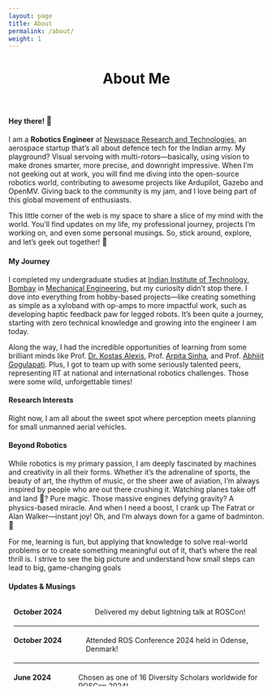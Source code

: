 ```yaml
---
layout: page
title: About
permalink: /about/
weight: 1
---
```


<!-- # **About Me** -->
<h1 style="text-align: center;"><b>About Me</b></h1>
<br>

<!-- <h4 style="text-align: center;">Hey there! <span style="font-size:1.5em;">👋</span></h4> -->
#### Hey there! <span style="font-size:1.2em;">👋</span><br>
I am a **Robotics Engineer** at <a href="https://www.linkedin.com/company/newspacert/">Newspace Research and Technologies</a>, an aerospace startup that’s all about defence tech for the Indian army. My playground? Visual servoing with multi-rotors—basically, using vision to make drones smarter, more precise, and downright impressive. When I’m not geeking out at work, you will find me diving into the open-source robotics world, contributing to awesome projects like Ardupilot, Gazebo and OpenMV. Giving back to the community is my jam, and I love being part of this global movement of enthusiasts.

This little corner of the web is my space to share a slice of my mind with the world. You’ll find updates on my life, my professional journey, projects I’m working on, and even some personal musings. So, stick around, explore, and let’s geek out together! <span style="font-size:1.1em;">🚀</span>
      
#### My Journey
<!-- <h4 style="text-align: center;">My Journey</h4> -->
I completed my undergraduate studies at <a href="https://www.iitb.ac.in/">Indian Institute of Technology, Bombay</a> in <a href="https://www.me.iitb.ac.in/">Mechanical Engineering</a>, but my curiosity didn’t stop there.
I dove into everything from hobby-based projects—like creating something as simple as a xyloband with op-amps to more impactful work, such as developing haptic feedback paw for legged robots. It’s been quite a journey, starting with zero technical knowledge and growing into the engineer I am today.

Along the way, I had the incredible opportunities of learning from some brilliant minds like Prof. <a href="https://www.autonomousrobotslab.com/">Dr. Kostas Alexis</a>, Prof. <a href="https://sites.google.com/iitb.ac.in/arpitasinha">Arpita Sinha</a>, and Prof. <a href="https://www.aero.iitb.ac.in/home/people/faculty/abhijit">Abhijit Gogulapati</a>. Plus, I got to team up with some seriously talented peers, representing IIT at national and international robotics challenges. Those were some wild, unforgettable times!

#### Research Interests
<!-- <h4 style="text-align: center;">Research Interests</h4> -->
Right now, I am all about the sweet spot where perception meets planning for small unmanned aerial vehicles.

#### Beyond Robotics
<!-- <h4 style="text-align: center;">Beyond Robotics</h4> -->
While robotics is my primary passion, I am deeply fascinated by machines and creativity in all their forms. Whether it’s the adrenaline of sports, the beauty of art, the rhythm of music, or the sheer awe of aviation, I’m always inspired by people who are out there crushing it. Watching planes take off and land <span style="font-size:1.1em;">🛫</span>? Pure magic. 
Those massive engines defying gravity? A physics-based miracle. And when I need a boost, I crank up The Fatrat or Alan Walker—instant joy! Oh, and I’m always down for a game of badminton. <span style="font-size:1.1em;">🏸</span>

For me, learning is fun, but applying that knowledge to solve real-world problems or to create something meaningful out of it, that’s where the real thrill is. I strive to see the big picture and understand how small steps can lead to big, game-changing goals

#### Updates & Musings
<!-- <h4 style="text-align: center;">Updates & Musings</h4> -->
<div style="height:150px; overflow-y:scroll; border:0px solid #ccc; padding:10px;">

<div style="display: flex; align-items: flex-start; padding: 5px 0;">
  <div style="width: 150px; font-weight: bold;">October 2024</div>
  <div style="margin-left: 10px;">Delivered my debut lightning talk at ROSCon!</div>
</div>
<hr style="border: 0; border-top: 0px solid #eee;"/>

<div style="display: flex; align-items: flex-start; padding: 5px 0;">
  <div style="width: 150px; font-weight: bold;">October 2024</div>
  <div style="margin-left: 10px;">Attended ROS Conference 2024 held in Odense, Denmark!</div>
</div>
<hr style="border: 0; border-top: 0px solid #eee;"/>

<div style="display: flex; align-items: flex-start; padding: 5px 0;">
  <div style="width: 150px; font-weight: bold;">June 2024</div>
  <div style="margin-left: 10px;">Chosen as one of 16 Diversity Scholars worldwide for ROSCon 2024!</div>
</div>
<hr style="border: 0; border-top: 0px solid #eee;"/>

<div style="display: flex; align-items: flex-start; padding: 5px 0;">
  <div style="width: 150px; font-weight: bold;">Nov 2023</div>
  <div style="margin-left: 10px;">Our <a href="https://www.newscientist.com/article/2401741-robots-with-squidgy-paws-could-navigate-uneven-terrain/"> TRACE Paw</a> has been featured in a NewScientist Article!</div>
</div>
<hr style="border: 0; border-top: 0px solid #eee;"/>

<div style="display: flex; align-items: flex-start; padding: 5px 0;">
  <div style="width: 150px; font-weight: bold;">Oct 2023</div>
  <div style="margin-left: 10px;">Our <a href="https://arxiv.org/abs/2311.03855">paper on TRACE Paw</a> has been accepted at ICAR 2023!</div>
</div>
<hr style="border: 0; border-top: 0px solid #eee;"/>

<div style="display: flex; align-items: flex-start; padding: 5px 0;">
  <div style="width: 150px; font-weight: bold;">August 2023</div>
  <div style="margin-left: 10px;">Starting to work as robotics engg at Newspace Research, Bengaluru</div>
</div>
<hr style="border: 0; border-top: 0px solid #eee;"/>

<div style="display: flex; align-items: flex-start; padding: 5px 0;">
  <div style="width: 150px; font-weight: bold;">April 2023</div>
  <div style="margin-left: 10px;">Working as student contributor for Open Robotics(GSoC)</div>
</div>
<hr style="border: 0; border-top: 0px solid #eee;"/>

<div style="display: flex; align-items: flex-start; padding: 5px 0;">
  <div style="width: 150px; font-weight: bold;">May 2022</div>
  <div style="margin-left: 10px;">I'll be working under Dr. Kostas Alexis for the summer on haptics!</div>
</div>
<hr style="border: 0; border-top: 0px solid #eee;"/>

<div style="display: flex; align-items: flex-start; padding: 5px 0;">
  <div style="width: 150px; font-weight: bold;">Apr 2021</div>
  <div style="margin-left: 10px;">Joined the team Self Driving Car student technical team</div>
</div>
<hr style="border: 0; border-top: 0px solid #eee;"/>

<div style="display: flex; align-items: flex-start; padding: 5px 0;">
  <div style="width: 150px; font-weight: bold;">Dec 2020</div>
  <div style="margin-left: 10px;">Won the International Micromouse Simulation Challenge!</div>
</div>
<hr style="border: 0; border-top: 0px solid #eee;"/>

<div style="display: flex; align-items: flex-start; padding: 5px 0;">
  <div style="width: 150px; font-weight: bold;">April 2020</div>
  <div style="margin-left: 10px;">Elected into the technical council as convener of the <a href="https://itc.gymkhana.iitb.ac.in/~erc">Electronics and Robotics Club, IIT Bombay</a></div>
</div>
<hr style="border: 0; border-top: 0px solid #eee;"/>

<div style="display: flex; align-items: flex-start; padding: 5px 0;">
  <div style="width: 150px; font-weight: bold;">July 2019</div>
  <div style="margin-left: 10px;">Started my undergraduate term at IIT Bombay</div>
</div>

</div>


<!-- <div class="row">
{% include about/skills.html title="Programming Skills" source=site.data.programming-skills %}
{% include about/skills.html title="Other Skills" source=site.data.other-skills %}
</div> -->
<!-- 
<div class="row">
{% include about/timeline.html %}
</div> -->